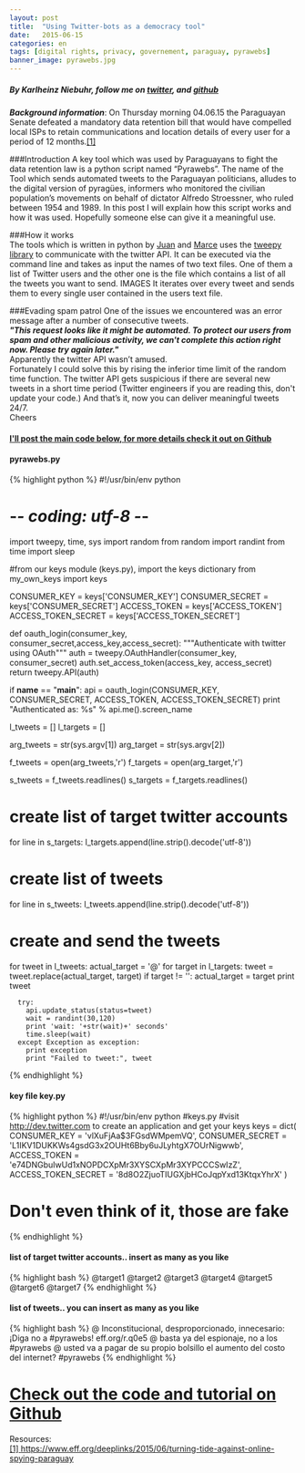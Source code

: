 ```yaml
---
layout: post
title:  "Using Twitter-bots as a democracy tool"
date:   2015-06-15
categories: en
tags: [digital rights, privacy, governement, paraguay, pyrawebs]
banner_image: pyrawebs.jpg
---
```


<h5>By Karlheinz Niebuhr, follow me on <a href="https://twitter.com/NiebuhrKarl">twitter</a>, and <a href="https://github.com/Karlheinzniebuhr">github</a></h5>

***Background information***: On Thursday morning 04.06.15 the Paraguayan Senate defeated a mandatory data retention bill that would have compelled local ISPs to retain communications and location details of every user for a period of 12 months.<A HREF="#1">[1]</A>
<!--more-->
###Introduction
A key tool which was used by Paraguayans to fight the data retention law is a python script named “Pyrawebs”. The name of the Tool which sends automated tweets to the Paraguayan politicians, alludes to the digital version of pyragües, informers who monitored the civilian population’s movements on behalf of dictator Alfredo Stroessner, who ruled between 1954 and 1989. In this post I will explain how this script works and how it was used. Hopefully someone else can give it a meaningful use.

###How it works  
The tools which is written in python by <a href="https://twitter.com/juanbaezr">Juan</a> and <a href="https://twitter.com/melizeche">Marce</a> uses the [tweepy library](https://github.com/tweepy/tweepy) to communicate with the twitter API. It can be executed via the command line and takes as input the names of two text files. One of them a list of Twitter users and the other one is the file which contains a list of all the tweets you want to send.
IMAGES
It iterates over every tweet and sends them to every single user contained in the users text file.

###Evading spam patrol
One of the issues we encountered was an error message after a number of consecutive tweets.    
***"This request looks like it might be automated. To protect our users from spam and other malicious activity, we can't complete this action right now. Please try again later."***  
Apparently the twitter API wasn’t amused.  
Fortunately I could solve this by rising the inferior time limit of the random time function. The twitter API gets suspicious if there are several new tweets in a short time period (Twitter engineers if you are reading this, don't update your code.) And that’s it, now you can deliver meaningful tweets 24/7.  
Cheers


#### [I'll post the main code below, for more details check it out on Github](https://github.com/Karlheinzniebuhr/pyrawebs)

#### pyrawebs.py
{% highlight python %}
#!/usr/bin/env python
# -*- coding: utf-8 -*-

import tweepy, time, sys
import random
from random import randint
from time import sleep

#from our keys module (keys.py), import the keys dictionary
from my_own_keys import keys

CONSUMER_KEY = keys['CONSUMER_KEY']
CONSUMER_SECRET = keys['CONSUMER_SECRET']
ACCESS_TOKEN = keys['ACCESS_TOKEN']
ACCESS_TOKEN_SECRET = keys['ACCESS_TOKEN_SECRET']

def oauth_login(consumer_key, consumer_secret,access_key,access_secret):
  """Authenticate with twitter using OAuth"""
  auth = tweepy.OAuthHandler(consumer_key, consumer_secret)
  auth.set_access_token(access_key, access_secret)
  return tweepy.API(auth)

if __name__ == "__main__":
  api = oauth_login(CONSUMER_KEY, CONSUMER_SECRET, ACCESS_TOKEN, ACCESS_TOKEN_SECRET)
  print "Authenticated as: %s" % api.me().screen_name

  l_tweets   = []
  l_targets  = []

  arg_tweets  = str(sys.argv[1])
  arg_target  = str(sys.argv[2])

  f_tweets   = open(arg_tweets,'r')
  f_targets  = open(arg_target,'r')

  s_tweets   = f_tweets.readlines()
  s_targets  = f_targets.readlines()

  # create list of target twitter accounts
  for line in s_targets:
    l_targets.append(line.strip().decode('utf-8'))

  # create list of tweets
  for line in s_tweets:
    l_tweets.append(line.strip().decode('utf-8'))

  # create and send the tweets
  for tweet in l_tweets:
    actual_target = '@'
    for target in l_targets:
      tweet   = tweet.replace(actual_target, target)
      if target != '':
        actual_target = target
      print tweet

      try:
        api.update_status(status=tweet)
        wait = randint(30,120)
        print 'wait: '+str(wait)+' seconds'
        time.sleep(wait)
      except Exception as exception:
        print exception
        print "Failed to tweet:", tweet

{% endhighlight %}

#### key file key.py
{% highlight python %}
#!/usr/bin/env python
#keys.py
#visit http://dev.twitter.com to create an application and get your keys
keys = dict(
CONSUMER_KEY = 'vlXuFjAa$3FGsdWMpemVQ',
CONSUMER_SECRET = 'L1IKV1DUKKWs4gsdG3x2OUHt6Bby6uJLyhtgX7OUrNigwwb',
ACCESS_TOKEN = 'e74DNGbuIwUd1xNOPDCXpMr3XYSCXpMr3XYPCCCSwIzZ',
ACCESS_TOKEN_SECRET = '8d8O2ZjuoTIUGXjbHCoJqpYxd13KtqxYhrX'
)
# Don't even think of it, those are fake
{% endhighlight %}

#### list of target twitter accounts.. insert as many as you like  
{% highlight bash %}
@target1
@target2
@target3
@target4
@target5
@target6
@target7
{% endhighlight %}

#### list of tweets.. you can insert as many as you like
{% highlight bash %}
@ Inconstitucional, desproporcionado, innecesario: ¡Diga no a #pyrawebs! eff.org/r.q0e5
@ basta ya del espionaje, no a los #pyrawebs
@ usted va a pagar de su propio bolsillo el aumento del costo del internet? #pyrawebs
{% endhighlight %}


# [Check out the code and tutorial on Github](https://github.com/Karlheinzniebuhr/pyrawebs)



Resources:  <br>
<A NAME="1" href="https://www.eff.org/deeplinks/2015/06/turning-tide-against-online-spying-paraguay">[1] https://www.eff.org/deeplinks/2015/06/turning-tide-against-online-spying-paraguay</A>  <br>
